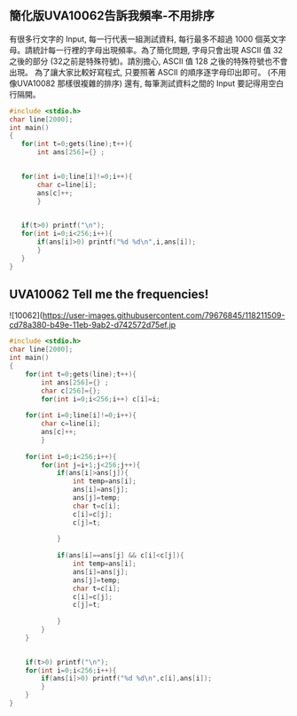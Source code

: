 ## 簡化版UVA10062告訴我頻率-不用排序
有很多行文字的 Input, 每一行代表一組測試資料, 每行最多不超過 1000 個英文字母。請統計每一行裡的字母出現頻率。為了簡化問題, 字母只會出現 ASCII 值 32 之後的部分 (32之前是特殊符號)。請別擔心, ASCII 值 128 之後的特殊符號也不會出現。 為了讓大家比較好寫程式, 只要照著 ASCII 的順序逐字母印出即可。 (不用像UVA10082 那樣很複雜的排序) 還有, 每筆測試資料之間的 Input 要記得用空白行隔開。
 ```c
 #include <stdio.h>
char line[2000];
int main()
{
	for(int t=0;gets(line);t++){
		int ans[256]={}	;	

	
	for(int i=0;line[i]!=0;i++){
		char c=line[i];
		ans[c]++;
		}

	
	if(t>0) printf("\n");
	for(int i=0;i<256;i++){
		if(ans[i]>0) printf("%d %d\n",i,ans[i]);
		}
	}
}
 ```
##  UVA10062 Tell me the frequencies!
![10062](https://user-images.githubusercontent.com/79676845/118211509-cd78a380-b49e-11eb-9ab2-d742572d75ef.jp

```c
#include <stdio.h>
char line[2000];
int main()
{
	for(int t=0;gets(line);t++){
		int ans[256]={}	;	
		char c[256]={};
		for(int i=0;i<256;i++) c[i]=i;
	
	for(int i=0;line[i]!=0;i++){
		char c=line[i];
		ans[c]++;
		}
		
	for(int i=0;i<256;i++){
		for(int j=i+1;j<256;j++){
			if(ans[i]>ans[j]){
				int temp=ans[i];
				ans[i]=ans[j];
				ans[j]=temp;
				char t=c[i];
				c[i]=c[j];
				c[j]=t;
			
			}
			
			if(ans[i]==ans[j] && c[i]<c[j]){
				int temp=ans[i];
				ans[i]=ans[j];
				ans[j]=temp;
				char t=c[i];
				c[i]=c[j];
				c[j]=t;
			
			}
		}
	}

	
	if(t>0) printf("\n");
	for(int i=0;i<256;i++){
		if(ans[i]>0) printf("%d %d\n",c[i],ans[i]);
		}
	}
}

```
